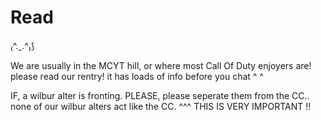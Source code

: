 # Read
₍^.ꞈ.^₎⟆

We are usually in the MCYT hill, or where most Call Of Duty enjoyers are!
please read our rentry! it has loads of info before you chat ^ ^

IF, a wilbur alter is fronting. PLEASE, please seperate them from the CC.. none of our wilbur alters act like the CC.
^^^ THIS IS VERY IMPORTANT !!
